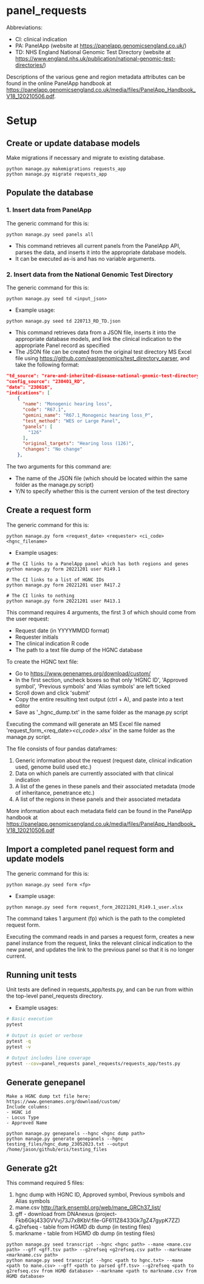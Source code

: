 # panel_requests

Abbreviations:
- CI: clinical indication
- PA: PanelApp (website at https://panelapp.genomicsengland.co.uk/)
- TD: NHS England National Genomic Test Directory (website at https://www.england.nhs.uk/publication/national-genomic-test-directories/)

Descriptions of the various gene and region metadata attributes can be found in the online PanelApp handbook at https://panelapp.genomicsengland.co.uk/media/files/PanelApp_Handbook_V18_120210506.pdf.

# Setup
## Create or update database models
Make migrations if necessary and migrate to existing database.
```
python manage.py makemigrations requests_app
python manage.py migrate requests_app
```

## Populate the database
### 1. Insert data from PanelApp
The generic command for this is:
```
python manage.py seed panels all
```
- This command retrieves all current panels from the PanelApp API, parses the data, and inserts it into the appropriate database models.
- It can be executed as-is and has no variable arguments.

### 2. Insert data from the National Genomic Test Directory
The generic command for this is:
```
python manage.py seed td <input_json>
```
- Example usage:
```
python manage.py seed td 220713_RD_TD.json
```
- This command retrieves data from a JSON file, inserts it into the appropriate database models, and link the clinical indication to the appropriate Panel record as specified
- The JSON file can be created from the original test directory MS Excel file using https://github.com/eastgenomics/test_directory_parser, and take the following format:

```json
"td_source": "rare-and-inherited-disease-national-gnomic-test-directory-v5.1.xlsx",
"config_source": "230401_RD",
"date": "230616",
"indications": [
    {
      "name": "Monogenic hearing loss",
      "code": "R67.1",
      "gemini_name": "R67.1_Monogenic hearing loss_P",
      "test_method": "WES or Large Panel",
      "panels": [
        "126"
      ],
      "original_targets": "Hearing loss (126)",
      "changes": "No change"
    },
```

The two arguments for this command are:
- The name of the JSON file (which should be located within the same folder as the manage.py script)
- Y/N to specify whether this is the current version of the test directory

## Create a request form
The generic command for this is:
```
python manage.py form <request_date> <requester> <ci_code> <hgnc_filename>
```
- Example usages:
```
# The CI links to a PanelApp panel which has both regions and genes
python manage.py form 20221201 user R149.1

# The CI links to a list of HGNC IDs
python manage.py form 20221201 user R417.2

# The CI links to nothing
python manage.py form 20221201 user R413.1
```

This command requires 4 arguments, the first 3 of which should come from the user request:
- Request date (in YYYYMMDD format)
- Requester initials
- The clinical indication R code
- The path to a text file dump of the HGNC database

To create the HGNC text file:
- Go to https://www.genenames.org/download/custom/
- In the first section, uncheck boxes so that only 'HGNC ID', 'Approved symbol', 'Previous symbols' and 'Alias symbols' are left ticked
- Scroll down and click 'submit'
- Copy the entire resulting text output (ctrl + A), and paste into a text editor
- Save as '<YYYYMMDD>_hgnc_dump.txt' in the same folder as the manage.py script

Executing the command will generate an MS Excel file named 'request_form_<req_date>_<ci_code>_<requester>.xlsx' in the same folder as the manage.py script.

The file consists of four pandas dataframes:
1. Generic information about the request (request date, clinical indication used, genome build used etc.)
2. Data on which panels are currently associated with that clinical indication
3. A list of the genes in these panels and their associated metadata (mode of inheritance, penetrance etc.)
4. A list of the regions in these panels and their associated metadata

More information about each metadata field can be found in the PanelApp handbook at https://panelapp.genomicsengland.co.uk/media/files/PanelApp_Handbook_V18_120210506.pdf

## Import a completed panel request form and update models
The generic command for this is:
``` 
python manage.py seed form <fp>
```
- Example usage:
``` 
python manage.py seed form request_form_20221201_R149.1_user.xlsx
```

The command takes 1 argument (fp) which is the path to the completed request form.

Executing the command reads in and parses a request form, creates a new panel instance from the request, links the relevant clinical indication to the new panel, and updates the link to the previous panel so that it is no longer current.

## Running unit tests
Unit tests are defined in requests_app/tests.py, and can be run from within the top-level panel_requests directory.

- Example usages:
```sh
# Basic execution
pytest

# Output is quiet or verbose
pytest -q
pytest -v

# Output includes line coverage
pytest --cov=panel_requests panel_requests/requests_app/tests.py
```
## Generate genepanel
```
Make a HGNC dump txt file here: https://www.genenames.org/download/custom/
Include columns:
- HGNC id
- Locus Type
- Approved Name

python manage.py genepanels --hgnc <hgnc dump path>
python manage.py generate genepanels --hgnc testing_files/hgnc_dump_23052023.txt --output /home/jason/github/eris/testing_files
```

## Generate g2t
This command required 5 files:
1. hgnc dump with HGNC ID, Approved symbol, Previous symbols and Alias symbols
2. mane.csv http://tark.ensembl.org/web/mane_GRCh37_list/
3. gff - download from DNAnexus (project-Fkb6Gkj433GVVvj73J7x8KbV:file-GF611Z8433Gk7gZ47gypK7ZZ)
4. g2refseq - table from HGMD db dump (in testing files)
5. markname - table from HGMD db dump (in testing files)
	
```
python manage.py seed transcript --hgnc <hgnc path> --mane <mane.csv path> --gff <gff.tsv path> --g2refseq <g2refseq.csv path> --markname <markname.csv path>
python manage.py seed transcript --hgnc <path to hgnc.txt> --mane <path to mane.csv> --gff <path to parsed gff.tsv> --g2refseq <path to g2refseq.csv from HGMD database> --markname <path to markname.csv from HGMD database>
```
